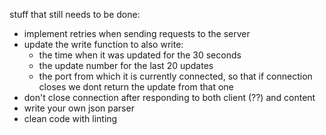 stuff that still needs to be done:
- implement retries when sending requests to the server
- update the write function to also write:
  - the time when it was updated for the 30 seconds
  - the update number for the last 20 updates
  - the port from which it is currently connected, so that if connection closes we dont return the update from that one
- don't close connection after responding to both client (??) and content
- write your own json parser
- clean code with linting